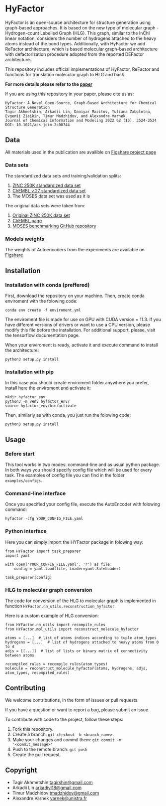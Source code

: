 # HyFactor

HyFactor is an open-source architecture for structure generation using graph-based approaches.
It is based on the new type of molecular graph - Hydrogen-count Labelled Graph (HLG).
This graph, similar to the InChI linear notation, considers the number 
of hydrogens attached to the heavy atoms instead of the bond types.
Additionally, with HyFactor we add ReFactor architecture, which is based molecular graph-based 
architecture with defactorization procedure adopted from the reported DEFactor architecture.

This repository includes official implementations of HyFactor, ReFactor and 
functions for translation molecular graph to HLG and back.

__For more details please refer to the [paper](https://pubs.acs.org/doi/10.1021/acs.jcim.2c00744)__

If you are using this repository in your paper, please cite us as:

```
HyFactor: A Novel Open-Source, Graph-Based Architecture for Chemical Structure Generation
Tagir Akhmetshin, Arkadii Lin, Daniyar Mazitov, Yuliana Zabolotna, Evgenii Ziaikin, Timur Madzhidov, and Alexandre Varnek
Journal of Chemical Information and Modeling 2022 62 (15), 3524-3534
DOI: 10.1021/acs.jcim.2c00744
```

## Data
All materials used in the publication are availible 
on [Figshare project page](https://figshare.com/projects/HyFactor_Hydrogen-count_labelled_graph-based_defactorization_Autoencoder/127103)

### Data sets
The standardized data sets and training/validation splits:
1. [ZINC 250K standardized data set](https://figshare.com/articles/dataset/ZINC_250K_data_sets/17122427) 
2. [ChEMBL v.27 standardized data set](https://figshare.com/articles/dataset/ChEMBL_data_sets/17121986)
3. The MOSES data set was used as it is

The original data sets were taken from:
1. [Original ZINC 250K data set](https://github.com/mkusner/grammarVAE/tree/master/data) 
2. [ChEMBL page](https://www.ebi.ac.uk/chembl/)
3.  [MOSES benchmarking GitHub repository](https://github.com/molecularsets/moses)

### Models weights
The weights of Autoencoders from the experiments are available 
on [Figshare](https://figshare.com/articles/software/HyFactor_and_ReFactor_models_weights/17122622)

## Installation
### Installation with conda (preffered)
First, download the repository on your machine. Then, create conda enviroment with the folowing code:
    
    conda env create -f enviroment.yml

The enviroment file is made for use on GPU with CUDA version = 11.3. 
If you have different versions of drivers or want to use a CPU version,
please modify this file before the installation. For additional support, please,
visit the tensorflow documentation page. 

When your enviroment is ready, activate it and execute command to install the architecture:

    python3 setup.py install

### Installation with pip
In this case you should create enviroment folder anywhere you prefer, install here the enviroment and activate it:

    mkdir hyfactor_env
    python3 -m venv hyfactor_env/
    source hyfactor_env/bin/activate

Then, similarly as with conda, you just run the folowing code:

    python3 setup.py install

## Usage

### Before start
This tool works in two modes: command-line and as usual python package. 
In both ways you should specify config file which will be used for every task.
The examples of config file you can find in the folder `examples/configs`.

### Command-line interface
Once you specified your config file, execute the AutoEncoder with folowing command:

    hyfactor -cfg YOUR_CONFIG_FILE.yaml

### Python interface
Here you can simply import the HYFactor package in folowing way:

    from HYFactor import task_preparer
    import yaml
    
    with open('YOUR_CONFIG_FILE.yaml', 'r') as file:
        config = yaml.load(file, Loader=yaml.SafeLoader)

    task_preparer(config)

### HLG to molecular graph conversion

The code for conversion of the HLG to molecular graph is implemented in 
function `HYFactor.nn_utils.reconstruction_hyfactor`. 

Here is a custom example of HLG conversion:

    from HYFactor.nn_utils import recompile_rules
    from HYFactor.mol_utils import reconstruct_molecule_hyfactor

    atoms = [...]  # list of atoms indices according to tuple atom_types
    hydrogens = [...]  # list of hydrogens attached to heavy atoms from 0 to 4
    adjs = [[...]]  # list of lists or binary matrix of connectivity between atoms
    
    recompiled_rules = recompile_rules(atom_types)
    molecule = reconstruct_molecule_hyfactor(atoms, hydrogens, adjs, atom_types, recompiled_rules)

## Contributing

We welcome contributions, in the form of issues or pull requests.

If you have a question or want to report a bug, please submit an issue.

To contribute with code to the project, follow these steps:

1. Fork this repository.
2. Create a branch: `git checkout -b <branch_name>`.
3. Make your changes and commit them: `git commit -m '<commit_message>'`
4. Push to the remote branch: `git push`
5. Create the pull request.


## Copyright
* Tagir Akhmetshin tagirshin@gmail.com
* Arkadii Lin arkadiyl18@gmail.com
* Timur Madzhidov tmadzhidov@gmail.com
* Alexandre Varnek varnek@unistra.fr
